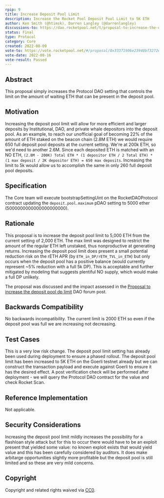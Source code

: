```yaml
---
rpip: 9 
title: Increase Deposit Pool Limit 
description: Increase the Rocket Pool Deposit Pool Limit to 5K ETH
author: Ken Smith (@htimsk), Darren Langley (@darrenlangley)
discussions-to: https://dao.rocketpool.net/t/proposal-to-increase-the-deposit-pool-dp-limit/817
status: Final
type: Protocol
category: Core
created: 2022-08-09
vote-to: https://vote.rocketpool.net/#/proposal/0x33371906e23940bf3272e3297965374eeb6d124ea524ff7351f468b009bca423
vote-date: 2022-08-16
vote-result: Passed
---
```


## Abstract
This proposal simply increases the Protocol DAO setting that controls the limit on the amount of waiting ETH that can be present in the deposit pool.

## Motivation
Increasing the deposit pool limit will allow for more efficient and larger deposits by Institutional, DAO, and private whale depositors into the deposit pool. As an example, to reach our unofficial goal of becoming 22% of the amount of ETH staked on the beacon chain (2.8M ETH) we would require 650 full deposit pool deposits at the current setting. We're at 200k ETH, so we'd need to another 2.6M. Since each deposited ETH is matched with an NO ETH,  `(2.8M - 200K) Total ETH * (1 depositor ETH / 2 Total ETH) * (1 max deposit / 2K depositor ETH) = 650 max deposits`. Increasing the limit to 5k would allow us to accomplish the same in only 260 full deposit pool deposits.

## Specification
The Core team will execute bootstrapSettingUint on the RocketDAOProtocol contract updating the `deposit.pool.maximum` pDAO setting to 5000 ether (5000000000000000000000).   

## Rationale
This proposal is to increase the deposit pool limit to 5,000 ETH from the current setting of 2,000 ETH. The max limit was designed to restrict the amount of the regular ETH left unstaked, thus nonproductive at generating returns. Increasing the deposit pool limit does present a small potential reduction risk on the rETH APR (by `ETH_in_DP/rETH_TVL_in_ETH`) but only occurs when the deposit pool has a positive balance (would currently represent ~5% reduction with a full 5k DP). This is acceptable and further mitigated by modeling that suggests plentiful NO supply, which would make a full DP unlikely.

The proposal was discussed and the impact assessed in the [Proposal to increase the deposit pool dp limit](https://dao.rocketpool.net/t/proposal-to-increase-the-deposit-pool-dp-limit/817) DAO forum post.

## Backwards Compatibility
No backwards incompatibility. The current limit is 2000 ETH so even if the deposit pool was full we are increasing not decreasing.

## Test Cases
This is a very low risk change. The deposit pool limit setting has already been used during deployment to ensure a phased rollout. The deposit pool limit has been increased to 5K ETH on the Goerli testnet already but we can construct the transaction payload and execute against Goerli to ensure it has the desired effect.
A post verification check will be performed after deployment - we will query the Protocol DAO contract for the value and check Rocket Scan.

## Reference Implementation
Not applicable.

## Security Considerations
Increasing the deposit pool limit mildly increases the possibility for a flashloan style attack but for this to occur there would have to be an exploit present that yielded some value: no known exploit exists that would yield value and this has been carefully considered by auditors. It does make arbitarge opportunities slightly more profitable but the deposit pool is still limited and so these are very mild concerns.  

## Copyright
Copyright and related rights waived via [CC0](https://creativecommons.org/publicdomain/zero/1.0/).
